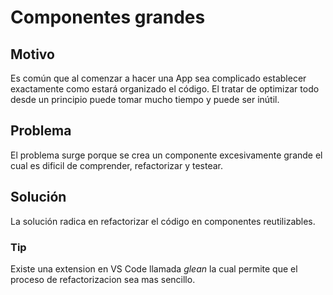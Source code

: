 # Componentes grandes

## Motivo

Es común que al comenzar a hacer una App sea complicado establecer exactamente como estará organizado el código. El tratar de optimizar todo desde un principio puede tomar mucho tiempo y puede ser inútil.

## Problema

El problema surge porque se crea un componente excesivamente grande el cual es dificil de comprender, refactorizar y testear.

## Solución

La solución radica en refactorizar el código en componentes reutilizables.

### Tip

Existe una extension en VS Code llamada _glean_ la cual permite que el proceso de refactorizacion sea mas sencillo.
